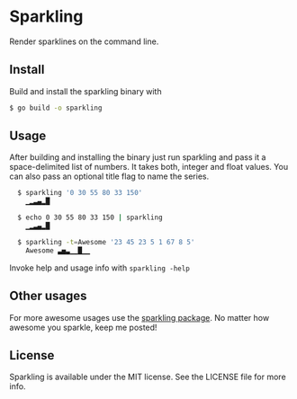 # Sparkling
Render sparklines on the command line.

## Install
Build and install the sparkling binary with

```bash
$ go build -o sparkling
```

## Usage
After building and installing the binary just run sparkling and pass it a space-delimited list of numbers. It takes both, integer and float values. You can also pass an optional title flag to name the series.

```bash
  $ sparkling '0 30 55 80 33 150'
    ▁▂▃▄▂█

  $ echo 0 30 55 80 33 150 | sparkling
    ▁▂▃▄▂█

  $ sparkling -t=Awesome '23 45 23 5 1 67 8 5'
    Awesome ▃▅▃▁▁█▁▁
```
Invoke help and usage info with `sparkling -help`

## Other usages

For more awesome usages use the [sparkling package](https://github.com/toashd/sparkling). No matter how awesome you sparkle, keep me posted!

## License

Sparkling is available under the MIT license. See the LICENSE file for more info.
